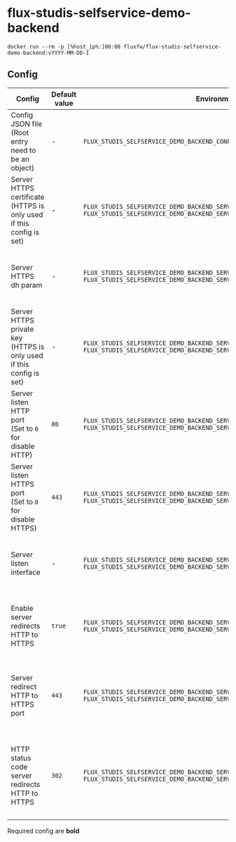 # flux-studis-selfservice-demo-backend

```shell
docker run --rm -p [%host_ip%:]80:80 fluxfw/flux-studis-selfservice-demo-backend:vYYYY-MM-DD-I
```

## Config

| Config | Default value | Environment variable | Cli parameter | Config JSON file |
| ------ | ------------- | -------------------- | ------------- | ---------------- |
| Config JSON file<br>(Root entry need to be an object) | *-* | `FLUX_STUDIS_SELFSERVICE_DEMO_BACKEND_CONFIG_FILE` | `--config-file ...` | *-* |
| Server HTTPS certificate<br>(HTTPS is only used if this config is set) | *-* | `FLUX_STUDIS_SELFSERVICE_DEMO_BACKEND_SERVER_HTTPS_CERTIFICATE`<br>`FLUX_STUDIS_SELFSERVICE_DEMO_BACKEND_SERVER_HTTPS_CERTIFICATE_FILE` | `--server-https-certificate ...`<br>`--server-https-certificate-file ...` | `"server-https-certificate": "..."`<br>`"server-https-certificate-file": "..."` |
| Server HTTPS dh param | *-* | `FLUX_STUDIS_SELFSERVICE_DEMO_BACKEND_SERVER_HTTPS_DHPARAM`<br>`FLUX_STUDIS_SELFSERVICE_DEMO_BACKEND_SERVER_HTTPS_DHPARAM_FILE` | `--server-https-dhparam ...`<br>`--server-https-dhparam-file ...` | `"server-https-dhparam": "..."`<br>`"server-https-dhparam-file": "..."` |
| Server HTTPS private key<br>(HTTPS is only used if this config is set) | *-* | `FLUX_STUDIS_SELFSERVICE_DEMO_BACKEND_SERVER_HTTPS_KEY`<br>`FLUX_STUDIS_SELFSERVICE_DEMO_BACKEND_SERVER_HTTPS_KEY_FILE` | `--server-https-key ...`<br>`--server-https-key-file ...` | `"server-https-key": "..."`<br>`"server-https-key-file": "..."` |
| Server listen HTTP port<br>(Set to `0` for disable HTTP) | `80` | `FLUX_STUDIS_SELFSERVICE_DEMO_BACKEND_SERVER_LISTEN_HTTP_PORT`<br>`FLUX_STUDIS_SELFSERVICE_DEMO_BACKEND_SERVER_LISTEN_HTTP_PORT_FILE` | `--server-listen-http-port ...`<br>`--server-listen-http-port-file ...` | `"server-listen-http-port": ...`<br>`"server-listen-http-port-file": "..."` |
| Server listen HTTPS port<br>(Set to `0` for disable HTTPS) | `443` | `FLUX_STUDIS_SELFSERVICE_DEMO_BACKEND_SERVER_LISTEN_HTTPS_PORT`<br>`FLUX_STUDIS_SELFSERVICE_DEMO_BACKEND_SERVER_LISTEN_HTTPS_PORT_FILE` | `--server-listen-https-port ...`<br>`--server-listen-https-port-file ...` | `"server-listen-https-port": ...`<br>`"server-listen-https-port-file": "..."` |
| Server listen interface | *-* | `FLUX_STUDIS_SELFSERVICE_DEMO_BACKEND_SERVER_LISTEN_INTERFACE`<br>`FLUX_STUDIS_SELFSERVICE_DEMO_BACKEND_SERVER_LISTEN_INTERFACE_FILE` | `--server-listen-interface ...`<br>`--server-listen-interface-file ...` | `"server-listen-interface": "..."`<br>`"server-listen-interface-file": "..."` |
| Enable server redirects HTTP to HTTPS | `true` | `FLUX_STUDIS_SELFSERVICE_DEMO_BACKEND_SERVER_REDIRECT_HTTP_TO_HTTPS`<br>`FLUX_STUDIS_SELFSERVICE_DEMO_BACKEND_SERVER_REDIRECT_HTTP_TO_HTTPS_FILE` | `--server-redirect-http-to-https ...`<br>`--server-redirect-http-to-https-file ...` | `"server-redirect-http-to-https": ...`<br>`"server-redirect-http-to-https-file": "..."` |
| Server redirect HTTP to HTTPS port | `443` | `FLUX_STUDIS_SELFSERVICE_DEMO_BACKEND_SERVER_REDIRECT_HTTP_TO_HTTPS_PORT`<br>`FLUX_STUDIS_SELFSERVICE_DEMO_BACKEND_SERVER_REDIRECT_HTTP_TO_HTTPS_PORT_FILE` | `--server-redirect-http-to-https-port ...`<br>`--server-redirect-http-to-https-port-file ...` | `"server-redirect-http-to-https-port": ...`<br>`"server-redirect-http-to-https-port-file": "..."` |
| HTTP status code server redirects HTTP to HTTPS | `302` | `FLUX_STUDIS_SELFSERVICE_DEMO_BACKEND_SERVER_REDIRECT_HTTP_TO_HTTPS_STATUS_CODE`<br>`FLUX_STUDIS_SELFSERVICE_DEMO_BACKEND_SERVER_REDIRECT_HTTP_TO_HTTPS_STATUS_CODE_FILE` | `--server-redirect-http-to-https-status-code ...`<br>`--server-redirect-http-to-https-status-code-file ...` | `"server-redirect-http-to-https-status-code": ...`<br>`"server-redirect-http-to-https-status-code-file": "..."` |

Required config are **bold**
